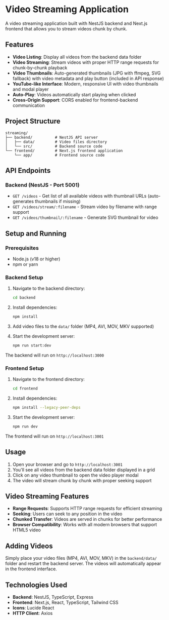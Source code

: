 # Video Streaming Application

A video streaming application built with NestJS backend and Next.js frontend that allows you to stream videos chunk by chunk.

## Features

- **Video Listing**: Display all videos from the backend data folder
- **Video Streaming**: Stream videos with proper HTTP range requests for chunk-by-chunk playback
- **Video Thumbnails**: Auto-generated thumbnails (JPG with ffmpeg, SVG fallback) with video metadata and play button (included in API response)
- **YouTube-like Interface**: Modern, responsive UI with video thumbnails and modal player
- **Auto-Play**: Videos automatically start playing when clicked
- **Cross-Origin Support**: CORS enabled for frontend-backend communication

## Project Structure

```
streaming/
├── backend/          # NestJS API server
│   ├── data/         # Video files directory
│   └── src/          # Backend source code
└── frontend/         # Next.js frontend application
    └── app/          # Frontend source code
```

## API Endpoints

### Backend (NestJS - Port 5001)

- `GET /videos` - Get list of all available videos with thumbnail URLs (auto-generates thumbnails if missing)
- `GET /videos/stream/:filename` - Stream video by filename with range support
- `GET /videos/thumbnail/:filename` - Generate SVG thumbnail for video

## Setup and Running

### Prerequisites

- Node.js (v18 or higher)
- npm or yarn

### Backend Setup

1. Navigate to the backend directory:

   ```bash
   cd backend
   ```

2. Install dependencies:

   ```bash
   npm install
   ```

3. Add video files to the `data/` folder (MP4, AVI, MOV, MKV supported)

4. Start the development server:
   ```bash
   npm run start:dev
   ```

The backend will run on `http://localhost:3000`

### Frontend Setup

1. Navigate to the frontend directory:

   ```bash
   cd frontend
   ```

2. Install dependencies:

   ```bash
   npm install --legacy-peer-deps
   ```

3. Start the development server:
   ```bash
   npm run dev
   ```

The frontend will run on `http://localhost:3001`

## Usage

1. Open your browser and go to `http://localhost:3001`
2. You'll see all videos from the backend data folder displayed in a grid
3. Click on any video thumbnail to open the video player modal
4. The video will stream chunk by chunk with proper seeking support

## Video Streaming Features

- **Range Requests**: Supports HTTP range requests for efficient streaming
- **Seeking**: Users can seek to any position in the video
- **Chunked Transfer**: Videos are served in chunks for better performance
- **Browser Compatibility**: Works with all modern browsers that support HTML5 video

## Adding Videos

Simply place your video files (MP4, AVI, MOV, MKV) in the `backend/data/` folder and restart the backend server. The videos will automatically appear in the frontend interface.

## Technologies Used

- **Backend**: NestJS, TypeScript, Express
- **Frontend**: Next.js, React, TypeScript, Tailwind CSS
- **Icons**: Lucide React
- **HTTP Client**: Axios
